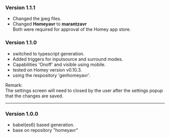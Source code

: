 ### Version 1.1.1
* Changed the jpeg files.
* Changed <strong>Homeyavr</strong> to <strong>marantzavr</strong>  
Both were required for approval of the Homey app store.

### Version 1.1.0
* switched to typescript generation.
* Added triggers for inputsource and surround modes.
* Capabilities 'Onoff' and visible using mobile.
* tested on Homey version v0.10.3.
* using the respository 'genhomeyavr'.

Remark:<br />
The settings screen will need to closed by the user after the settings popup that the changes are saved.

---
### Version 1.0.0
* babel(es6) based generation.
* base on repository "homeyavr"
